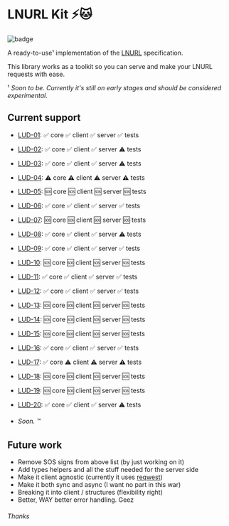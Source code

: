 # LNURL Kit ⚡🐱
![badge](https://github.com/lsunsi/lnurlkit/actions/workflows/test.yml/badge.svg)

A ready-to-use¹ implementation of the [LNURL](https://github.com/lnurl/luds) specification.

This library works as a toolkit so you can serve and make your LNURL requests with ease.

¹ _Soon to be. Currently it's still on early stages and should be considered experimental._

## Current support

- [LUD-01](https://github.com/lnurl/luds/blob/luds/01.md): ✅ core ✅ client ✅ server ✅ tests
- [LUD-02](https://github.com/lnurl/luds/blob/luds/02.md): ✅ core ✅ client ✅ server ⚠️ tests
- [LUD-03](https://github.com/lnurl/luds/blob/luds/03.md): ✅ core ✅ client ✅ server ⚠️ tests
- [LUD-04](https://github.com/lnurl/luds/blob/luds/04.md): ⚠️ core ⚠️ client ⚠️ server ⚠️ tests
- [LUD-05](https://github.com/lnurl/luds/blob/luds/05.md): 🆘 core 🆘 client 🆘 server 🆘 tests
- [LUD-06](https://github.com/lnurl/luds/blob/luds/06.md): ✅ core ✅ client ✅ server ✅ tests
- [LUD-07](https://github.com/lnurl/luds/blob/luds/07.md): 🆘 core 🆘 client 🆘 server 🆘 tests
- [LUD-08](https://github.com/lnurl/luds/blob/luds/08.md): ✅ core ✅ client ✅ server ⚠️ tests
- [LUD-09](https://github.com/lnurl/luds/blob/luds/09.md): ✅ core ✅ client ✅ server ✅ tests
- [LUD-10](https://github.com/lnurl/luds/blob/luds/10.md): 🆘 core 🆘 client 🆘 server 🆘 tests
- [LUD-11](https://github.com/lnurl/luds/blob/luds/11.md): ✅ core ✅ client ✅ server ✅ tests
- [LUD-12](https://github.com/lnurl/luds/blob/luds/12.md): ✅ core ✅ client ✅ server ✅ tests
- [LUD-13](https://github.com/lnurl/luds/blob/luds/13.md): 🆘 core 🆘 client 🆘 server 🆘 tests
- [LUD-14](https://github.com/lnurl/luds/blob/luds/14.md): 🆘 core 🆘 client 🆘 server 🆘 tests
- [LUD-15](https://github.com/lnurl/luds/blob/luds/15.md): 🆘 core 🆘 client 🆘 server 🆘 tests
- [LUD-16](https://github.com/lnurl/luds/blob/luds/16.md): ✅ core ✅ client ✅ server ✅ tests
- [LUD-17](https://github.com/lnurl/luds/blob/luds/17.md): ✅ core ⚠️ client ⚠️ server ⚠️ tests
- [LUD-18](https://github.com/lnurl/luds/blob/luds/18.md): 🆘 core 🆘 client 🆘 server 🆘 tests
- [LUD-19](https://github.com/lnurl/luds/blob/luds/19.md): 🆘 core 🆘 client 🆘 server 🆘 tests
- [LUD-20](https://github.com/lnurl/luds/blob/luds/20.md): ✅ core ✅ client ✅ server ⚠️ tests

- ###### Soon. ™

## Future work
- Remove SOS signs from above list (by just working on it)
- Add types helpers and all the stuff needed for the server side
- Make it client agnostic (currently it uses [reqwest](https://github.com/seanmonstar/reqwest))
- Make it both sync and async (I want no part in this war)
- Breaking it into client / structures (flexibility right)
- Better, WAY better error handling. Geez

###### Thanks
